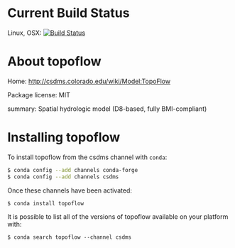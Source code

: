 # Current Build Status

Linux, OSX: [![Build Status](https://travis-ci.org/csdms-stack/topoflow-recipe.svg?branch=master)](https://travis-ci.org/csdms-stack/topoflow-recipe)

# About topoflow

Home: http://csdms.colorado.edu/wiki/Model:TopoFlow

Package license: MIT

summary: Spatial hydrologic model (D8-based, fully BMI-compliant)

# Installing topoflow

To install topoflow from the csdms channel with `conda`:
```bash
$ conda config --add channels conda-forge
$ conda config --add channels csdms
```

Once these channels have been activated:
```bash
$ conda install topoflow
```

It is possible to list all of the versions of topoflow available on your
platform with:

```
$ conda search topoflow --channel csdms
```
